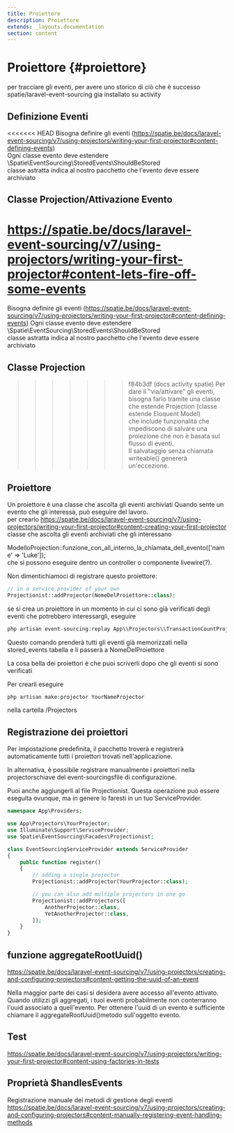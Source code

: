 ```yaml
---
title: Proiettore
description: Proiettore
extends: _layouts.documentation
section: content
---
```


# Proiettore {#proiettore}

per tracciare gli eventi, per avere uno storico di ciò che è successo
spatie/laravel-event-sourcing
gia installato su activity


## Definizione Eventi
<<<<<<< HEAD
Bisogna definire gli eventi (https://spatie.be/docs/laravel-event-sourcing/v7/using-projectors/writing-your-first-projector#content-defining-events)  
Ogni classe evento deve estendere \Spatie\EventSourcing\StoredEvents\ShouldBeStored    
classe astratta indica al nostro pacchetto che l'evento deve essere archiviato

## Classe Projection/Attivazione Evento
https://spatie.be/docs/laravel-event-sourcing/v7/using-projectors/writing-your-first-projector#content-lets-fire-off-some-events  
=======
Bisogna definire gli eventi (https://spatie.be/docs/laravel-event-sourcing/v7/using-projectors/writing-your-first-projector#content-defining-events)
Ogni classe evento deve estendere \Spatie\EventSourcing\StoredEvents\ShouldBeStored  
classe astratta indica al nostro pacchetto che l'evento deve essere archiviato

## Classe Projection
>>>>>>> f84b3df (docs activity spatie)
Per dare il "via/attivare" gli eventi, bisogna farlo tramite una classe che estende Projection (classe estende Eloquent Model)  
che include funzionalità che impediscono di salvare una proiezione che non è basata sul flusso di eventi.  
Il salvataggio senza chiamata writeable() genererà un'eccezione.


## Proiettore  
Un proiettore è una classe che ascolta gli eventi archiviati
Quando sente un evento che gli interessa, può eseguire del lavoro.  
per crearlo https://spatie.be/docs/laravel-event-sourcing/v7/using-projectors/writing-your-first-projector#content-creating-your-first-projector  
classe che ascolta gli eventi archiviati che gli interessano 

ModelloProjection::funzione_con_all_interno_la_chiamata_dell_evento(['name' => 'Luke']);  
che si possono eseguire dentro un controller o componente livewire(?).

Non dimentichiamoci di registrare questo proiettore:  
```php
// in a service provider of your own  
Projectionist::addProjector(NomeDelProiettore::class);
```

se si crea un proiettore in un momento in cui ci sono già verificati degli eventi che potrebbero interessargli, eseguire  
```php
php artisan event-sourcing:replay App\\Projectors\\TransactionCountProjector
```  
Questo comando prenderà tutti gli eventi già memorizzati nella stored_events tabella e li passerà a NomeDelProiettore  

La cosa bella dei proiettori è che puoi scriverli dopo che gli eventi si sono verificati

Per crearli eseguire
```php
php artisan make:projector YourNameProjector
``` 
nella cartella /Projectors

## Registrazione dei proiettori
Per impostazione predefinita, il pacchetto troverà e registrerà automaticamente tutti i proiettori trovati nell'applicazione.

In alternativa, è possibile registrare manualmente i proiettori nella projectorschiave del event-sourcingsfile di configurazione.

Puoi anche aggiungerli al file Projectionist. Questa operazione può essere eseguita ovunque, ma in genere lo faresti in un tuo ServiceProvider.

```php
namespace App\Providers;

use App\Projectors\YourProjector;
use Illuminate\Support\ServiceProvider;
use Spatie\EventSourcing\Facades\Projectionist;

class EventSourcingServiceProvider extends ServiceProvider
{
    public function register()
    {
        // adding a single projector
        Projectionist::addProjector(YourProjector::class);

        // you can also add multiple projectors in one go
        Projectionist::addProjectors([
            AnotherProjector::class,
            YetAnotherProjector::class,
        ]);
    }
}
``` 

## funzione aggregateRootUuid()
https://spatie.be/docs/laravel-event-sourcing/v7/using-projectors/creating-and-configuring-projectors#content-getting-the-uuid-of-an-event  

Nella maggior parte dei casi si desidera avere accesso all'evento attivato. Quando utilizzi gli aggregati, i tuoi eventi probabilmente non conterranno l'uuid associato a quell'evento. Per ottenere l'uuid di un evento è sufficiente chiamare il aggregateRootUuid()metodo sull'oggetto evento.

## Test
https://spatie.be/docs/laravel-event-sourcing/v7/using-projectors/writing-your-first-projector#content-using-factories-in-tests


## Proprietà $handlesEvents 
Registrazione manuale dei metodi di gestione degli eventi
https://spatie.be/docs/laravel-event-sourcing/v7/using-projectors/creating-and-configuring-projectors#content-manually-registering-event-handling-methods